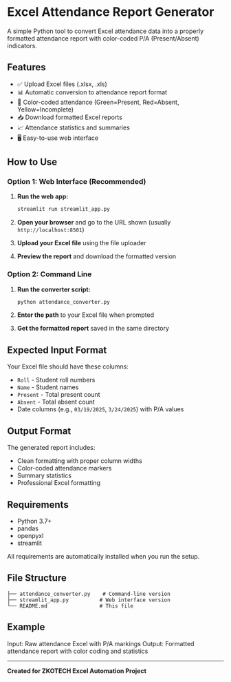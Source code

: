 # Excel Attendance Report Generator

A simple Python tool to convert Excel attendance data into a properly formatted attendance report with color-coded P/A (Present/Absent) indicators.

## Features

- ✅ Upload Excel files (.xlsx, .xls)
- 📊 Automatic conversion to attendance report format
- 🎨 Color-coded attendance (Green=Present, Red=Absent, Yellow=Incomplete)
- 📥 Download formatted Excel reports
- 📈 Attendance statistics and summaries
- 🖥️ Easy-to-use web interface

## How to Use

### Option 1: Web Interface (Recommended)

1. **Run the web app:**
   ```bash
   streamlit run streamlit_app.py
   ```

2. **Open your browser** and go to the URL shown (usually `http://localhost:8501`)

3. **Upload your Excel file** using the file uploader

4. **Preview the report** and download the formatted version

### Option 2: Command Line

1. **Run the converter script:**
   ```bash
   python attendance_converter.py
   ```

2. **Enter the path** to your Excel file when prompted

3. **Get the formatted report** saved in the same directory

## Expected Input Format

Your Excel file should have these columns:
- `Roll` - Student roll numbers
- `Name` - Student names  
- `Present` - Total present count
- `Absent` - Total absent count
- Date columns (e.g., `03/19/2025`, `3/24/2025`) with P/A values

## Output Format

The generated report includes:
- Clean formatting with proper column widths
- Color-coded attendance markers
- Summary statistics
- Professional Excel formatting

## Requirements

- Python 3.7+
- pandas
- openpyxl
- streamlit

All requirements are automatically installed when you run the setup.

## File Structure

```
├── attendance_converter.py    # Command-line version
├── streamlit_app.py          # Web interface version
└── README.md                 # This file
```

## Example

Input: Raw attendance Excel with P/A markings
Output: Formatted attendance report with color coding and statistics

---

**Created for ZKOTECH Excel Automation Project**
